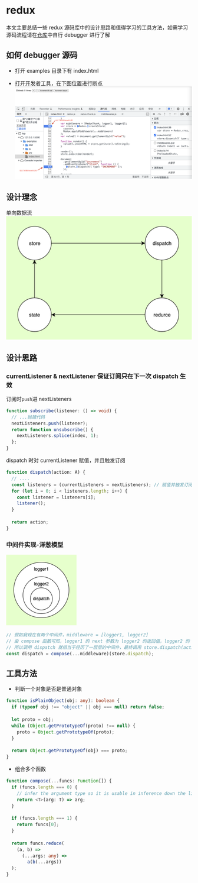 # redux

本文主要总结一些 redux 源码库中的设计思路和值得学习的工具方法，如需学习源码流程请在[仓库](https://github.com/ImDaret/redux-debugger)中自行 debugger 进行了解

## 如何 debugger 源码

- 打开 examples 目录下有 index.html

- 打开开发者工具，在下图位置进行断点
  [![debugger](imgs/debugger.png)](https://github.com/ImDaret/redux-debugger/blob/main/imgs/debugger.png)

## 设计理念

单向数据流
[![流程](imgs/process.png)](https://github.com/ImDaret/redux-debugger/blob/main/imgs/process.png)

## 设计思路

### currentListener & nextListener 保证订阅只在下一次 dispatch 生效

订阅时`push`进 nextListeners

```ts
function subscribe(listener: () => void) {
  // ...抛错代码
  nextListeners.push(listener);
  return function unsubscribe() {
    nextListeners.splice(index, 1);
  };
}
```

dispatch 时对 currentListener 赋值，并且触发订阅

```ts
function dispatch(action: A) {
  // ....
  const listeners = (currentListeners = nextListeners); // 赋值并触发订阅
  for (let i = 0; i < listeners.length; i++) {
    const listener = listeners[i];
    listener();
  }

  return action;
}
```

### 中间件实现-洋葱模型

[![洋葱模型](imgs/onion.png)](https://github.com/ImDaret/redux-debugger/blob/main/imgs/onion.png)

```ts
// 假如我现在有两个中间件，middleware = [logger1, logger2]
// 由 compose 函数可知，logger1 的 next 参数为 logger2 的返回值，logger2 的 next参数为store.dispatch，如果有更多中间件，以此类推。注意：中间件只有执行 next 方法才会向下继续执行
// 所以调用 dispatch 就相当于经历了一层层的中间件，最终调用 store.dispatch(action)
const dispatch = compose(...middleware)(store.dispatch);
```

## 工具方法

- 判断一个对象是否是普通对象

```ts
function isPlainObject(obj: any): boolean {
  if (typeof obj !== "object" || obj === null) return false;

  let proto = obj;
  while (Object.getPrototypeOf(proto) !== null) {
    proto = Object.getPrototypeOf(proto);
  }

  return Object.getPrototypeOf(obj) === proto;
}
```

- 组合多个函数

```ts
function compose(...funcs: Function[]) {
  if (funcs.length === 0) {
    // infer the argument type so it is usable in inference down the line
    return <T>(arg: T) => arg;
  }

  if (funcs.length === 1) {
    return funcs[0];
  }

  return funcs.reduce(
    (a, b) =>
      (...args: any) =>
        a(b(...args))
  );
}
```
